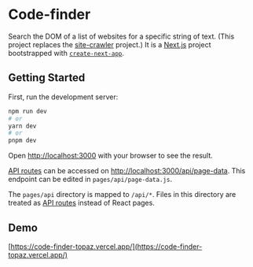 # Code-finder

Search the DOM of a list of websites for a specific string of text. (This project replaces the [site-crawler](https://github.com/hellingsstefan/site-crawler) project.) It is a [Next.js](https://nextjs.org/) project bootstrapped with [`create-next-app`](https://github.com/vercel/next.js/tree/canary/packages/create-next-app).

## Getting Started

First, run the development server:

```bash
npm run dev
# or
yarn dev
# or
pnpm dev
```

Open [http://localhost:3000](http://localhost:3000) with your browser to see the result.

[API routes](https://nextjs.org/docs/api-routes/introduction) can be accessed on [http://localhost:3000/api/page-data](http://localhost:3000/api/page-data). This endpoint can be edited in `pages/api/page-data.js`.

The `pages/api` directory is mapped to `/api/*`. Files in this directory are treated as [API routes](https://nextjs.org/docs/api-routes/introduction) instead of React pages.

## Demo
[https://code-finder-topaz.vercel.app/](https://code-finder-topaz.vercel.app/)
